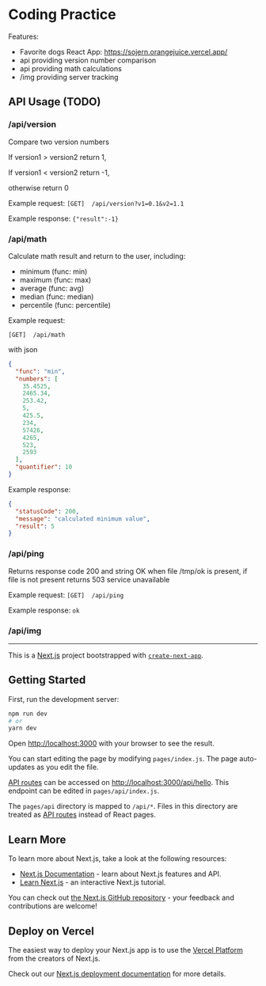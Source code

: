 # Coding Practice

Features:

- Favorite dogs React App: https://sojern.orangejuice.vercel.app/
- api providing version number comparison
- api providing math calculations
- /img providing server tracking

## API Usage (TODO)

### /api/version

Compare two version numbers

If version1 > version2 return 1,

If version1 < version2 return -1,

otherwise return 0

Example request: `[GET]  /api/version?v1=0.1&v2=1.1`

Example response: `{"result":-1}`

### /api/math

Calculate math result and return to the user, including:

- minimum (func: min)
- maximum (func: max)
- average (func: avg)
- median (func: median)
- percentile (func: percentile)

Example request:

``[GET]  /api/math``

with json

```json
{
  "func": "min",
  "numbers": [
    35.4525,
    2465.34,
    253.42,
    5,
    425.5,
    234,
    57426,
    4265,
    523,
    2593
  ],
  "quantifier": 10
}
```

Example response:

```json
{
  "statusCode": 200,
  "message": "calculated minimum value",
  "result": 5
}
```

### /api/ping

Returns response code 200 and string OK when file /tmp/ok is present, if file is not present returns 503 service
unavailable

Example request: `[GET]  /api/ping`

Example response: `ok`

### /api/img

---

This is a [Next.js](https://nextjs.org/) project bootstrapped
with [`create-next-app`](https://github.com/vercel/next.js/tree/canary/packages/create-next-app).

## Getting Started

First, run the development server:

```bash
npm run dev
# or
yarn dev
```

Open [http://localhost:3000](http://localhost:3000) with your browser to see the result.

You can start editing the page by modifying `pages/index.js`. The page auto-updates as you edit the file.

[API routes](https://nextjs.org/docs/api-routes/introduction) can be accessed
on [http://localhost:3000/api/hello](http://localhost:3000/api/hello). This endpoint can be edited
in `pages/api/index.js`.

The `pages/api` directory is mapped to `/api/*`. Files in this directory are treated
as [API routes](https://nextjs.org/docs/api-routes/introduction) instead of React pages.

## Learn More

To learn more about Next.js, take a look at the following resources:

- [Next.js Documentation](https://nextjs.org/docs) - learn about Next.js features and API.
- [Learn Next.js](https://nextjs.org/learn) - an interactive Next.js tutorial.

You can check out [the Next.js GitHub repository](https://github.com/vercel/next.js/) - your feedback and contributions
are welcome!

## Deploy on Vercel

The easiest way to deploy your Next.js app is to use
the [Vercel Platform](https://vercel.com/new?utm_medium=default-template&filter=next.js&utm_source=create-next-app&utm_campaign=create-next-app-readme)
from the creators of Next.js.

Check out our [Next.js deployment documentation](https://nextjs.org/docs/deployment) for more details.
